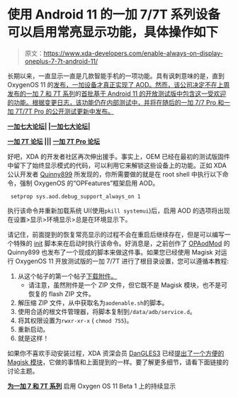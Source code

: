 # 使用 Android 11 的一加 7/7T 系列设备可以启用常亮显示功能，具体操作如下

> 原文：<https://www.xda-developers.com/enable-always-on-display-oneplus-7-7t-android-11/>

长期以来，一直显示一直是几款智能手机的一项功能。具有讽刺意味的是，直到 OxygenOS 11 的[发布，一加设备才真正实现了 AOD。然而，该公司决定不在上周发布的一加 7 和 7T 系列](https://www.xda-developers.com/oneplus-phones-always-on-display-oxygenos-11/)的[首批基于 Android 11 的开放测试版中包含这一受欢迎的功能。根据变更日志，该功能仍在内部测试中，并将在随后的一加 7/7 Pro 和一加 7T/7T Pro 的公开测试更新中发布。](https://www.xda-developers.com/oneplus-7-7-pro-7t-7t-pro-android-11-oxygenos-open-beta-1/)

**[一加七大论坛](https://forum.xda-developers.com/c/oneplus-7.8833/)| |[一加七大论坛](https://forum.xda-developers.com/c/oneplus-7-pro.8847/)|**

**[一加 7T 论坛](https://forum.xda-developers.com/c/oneplus-7t.9249/) ||| [一加 7T Pro 论坛](https://forum.xda-developers.com/c/oneplus-7t-pro.9327/)**

好吧，XDA 的开发者社区再次伸出援手。事实上，OEM 已经在最初的测试版固件中留下了始终显示模式的代码，可以利用它来解锁这些设备上的功能。正如 XDA 公认开发者 [Quinny899](https://forum.xda-developers.com/m/quinny899.3563640/) 所发现的，你所需要做的就是在 root shell 中执行以下命令，强制 OxygenOS 的“OPFeatures”框架启用 AOD。

```
 setprop sys.aod.debug_support_always_on 1 
```

执行该命令并重新加载系统 UI(使用`pkill systemui`)后，启用 AOD 的选项将出现在设置>显示>环境显示>总是在环境显示下。

请记住，前面提到的恢复常亮显示的过程不会在重启后继续存在，但是可以编写一个特殊的 [init](https://en.wikipedia.org/wiki/Init) 脚本来在启动时执行该命令。好消息是，之前创作了 [OPAodMod](https://www.xda-developers.com/opaodmod-customizable-always-on-display-rooted-oneplus-phones/) 的 Quinny899 也发布了一个现成的脚本来做这件事。如果您已经使用 Magisk 对运行 OxygenOS 11 开放测试版的一加 7/7T 进行了根目录设置，您可以遵循本教程:

1.  从这个帖子的第一个帖子[下载附件。](https://forum.xda-developers.com/t/root-magisk-enable-always-on-ambient-display-on-oxygen-os-11-beta-1.4222275/)
    *   请注意，虽然附件是一个 ZIP 文件，但它既不是 Magisk 模块，也不是可恢复的 flash ZIP 文件。
2.  解压缩 ZIP 文件，从中获取名为`aodenable.sh`的脚本。
3.  使用合适的根文件管理器，将脚本复制到`/data/adb/service.d`。
4.  将其权限设置为`rwxr-xr-x` ( `chmod 755`)。
5.  重新启动。
6.  就是这样！

如果你不喜欢手动安装过程，XDA 资深会员 [DanGLES3](https://forum.xda-developers.com/m/dangles3.8714092/) 已经[提出了一个方便的 Magisk 模块](https://forum.xda-developers.com/t/root-magisk-enable-always-on-ambient-display-on-oxygen-os-11-beta-1.4222275/post-84342785)，它做的事情和上面提到的一样。要了解更多细节，请看下面链接的讨论主题。

**[为一加 7 和 7T 系列](https://forum.xda-developers.com/t/root-magisk-enable-always-on-ambient-display-on-oxygen-os-11-beta-1.4222275/)** 启用 Oxygen OS 11 Beta 1 上的持续显示